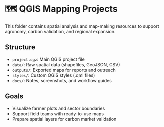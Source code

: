 # 🗺️ QGIS Mapping Projects

This folder contains spatial analysis and map-making resources to support agronomy, carbon validation, and regional expansion.

## Structure
- `project.qgz`: Main QGIS project file
- `data/`: Raw spatial data (shapefiles, GeoJSON, CSV)
- `outputs/`: Exported maps for reports and outreach
- `styles/`: Custom QGIS styles (.qml files)
- `docs/`: Notes, screenshots, and workflow guides

## Goals
- Visualize farmer plots and sector boundaries
- Support field teams with ready-to-use maps
- Prepare spatial layers for carbon market validation

